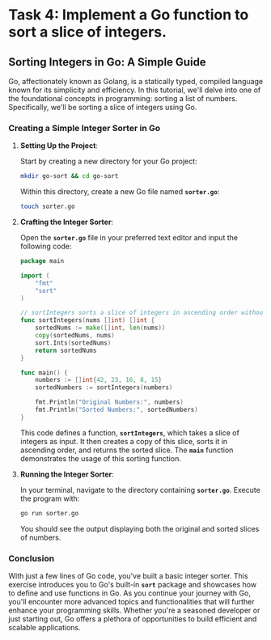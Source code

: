 # Task 4: Implement a Go function to sort a slice of integers.

## **Sorting Integers in Go: A Simple Guide**

Go, affectionately known as Golang, is a statically typed, compiled language known for its simplicity and efficiency. In this tutorial, we'll delve into one of the foundational concepts in programming: sorting a list of numbers. Specifically, we'll be sorting a slice of integers using Go.

### **Creating a Simple Integer Sorter in Go**

1. **Setting Up the Project**:
    
    Start by creating a new directory for your Go project:
    
    ```bash
    mkdir go-sort && cd go-sort
    ```
    
    Within this directory, create a new Go file named **`sorter.go`**:
    
    ```bash
    touch sorter.go
    ```
    
2. **Crafting the Integer Sorter**:
    
    Open the **`sorter.go`** file in your preferred text editor and input the following code:
    
    ```go
    package main
    
    import (
        "fmt"
        "sort"
    )
    
    // sortIntegers sorts a slice of integers in ascending order without modifying the original slice.
    func sortIntegers(nums []int) []int {
        sortedNums := make([]int, len(nums))
        copy(sortedNums, nums)
        sort.Ints(sortedNums)
        return sortedNums
    }
    
    func main() {
        numbers := []int{42, 23, 16, 8, 15}
        sortedNumbers := sortIntegers(numbers)
    
        fmt.Println("Original Numbers:", numbers)
        fmt.Println("Sorted Numbers:", sortedNumbers)
    }
    ```
    
    This code defines a function, **`sortIntegers`**, which takes a slice of integers as input. It then creates a copy of this slice, sorts it in ascending order, and returns the sorted slice. The **`main`** function demonstrates the usage of this sorting function.
    
3. **Running the Integer Sorter**:
    
    In your terminal, navigate to the directory containing **`sorter.go`**. Execute the program with:
    
    ```bash
    go run sorter.go
    ```
    
    You should see the output displaying both the original and sorted slices of numbers.
    

### **Conclusion**

With just a few lines of Go code, you've built a basic integer sorter. This exercise introduces you to Go's built-in **`sort`** package and showcases how to define and use functions in Go. As you continue your journey with Go, you'll encounter more advanced topics and functionalities that will further enhance your programming skills. Whether you're a seasoned developer or just starting out, Go offers a plethora of opportunities to build efficient and scalable applications.